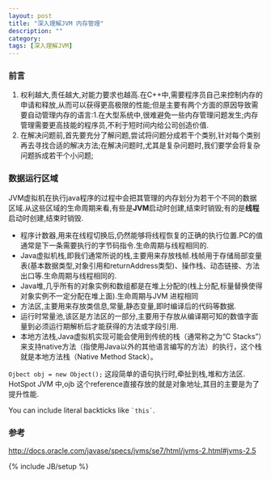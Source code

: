 ```yaml
---
layout: post
title: "深入理解JVM 内存管理"
description: ""
category: 
tags: [深入理解JVM]
---
```

### 前言
1. 权利越大,责任越大,对能力要求也越高.在C++中,需要程序员自己来控制内存的申请和释放,从而可以获得更高极限的性能;但是主要有两个方面的原因导致需要自动管理内存的语言:1.在大型系统中,很难避免一些内存管理问题发生;内存管理需要更高技能的程序员,不利于短时间内给公司创造价值.
2. 在解决问题前,首先要充分了解问题,尝试将问题分成若干个类别,针对每个类别再去寻找合适的解决方法;在解决问题时,尤其是复杂问题时,我们要学会将复杂问题拆成若干个小问题;

### 数据运行区域
JVM虚拟机在执行java程序的过程中会把其管理的内存划分为若干个不同的数据区域.从这些区域的生命周期来看,有些是**JVM**启动时创建,结束时销毁;有的是**线程**启动时创建,结束时销毁.

* 程序计数器,用来在线程切换后,仍然能够将线程恢复的正确的执行位置.PC的值通常是下一条需要执行的字节码指令.生命周期与线程相同的.
* Java虚拟机栈,即我们通常所说的栈,主要用来存放栈帧.栈帧用于存储局部变量表(基本数据类型,对象引用和returnAddress类型)、操作栈、动态链接、方法出口等.生命周期与线程相同的.
* Java堆,几乎所有的对象实例和数组都是在堆上分配的(栈上分配,标量替换使得对象实例不一定分配在堆上面).生命周期与JVM 进程相同
* 方法区,主要用来存放类信息,常量,静态变量,即时编译后的代码等数据.
* 运行时常量池,该区是方法区的一部分,主要用于存放从编译期可知的数值字面量到必须运行期解析后才能获得的方法或字段引用.
* 本地方法栈,Java虚拟机实现可能会使用到传统的栈（通常称之为“C Stacks”）来支持native方法（指使用Java以外的其他语言编写的方法）的执行，这个栈就是本地方法栈（Native Method Stack）。

`Ojbect obj = new Object();` 这段简单的语句执行时,牵扯到栈,堆和方法区.  HotSpot JVM 中,ojb 这个reference直接存放的就是对象地址,其目的主要是为了提升性能.

You can include literal backticks
like `` `this` ``.




### 参考
http://docs.oracle.com/javase/specs/jvms/se7/html/jvms-2.html#jvms-2.5

{% include JB/setup %}
